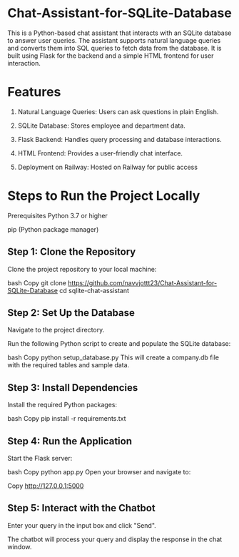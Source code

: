 # Chat-Assistant-for-SQLite-Database
This is a Python-based chat assistant that interacts with an SQLite database to answer user queries. The assistant supports natural language queries and converts them into SQL queries to fetch data from the database. It is built using Flask for the backend and a simple HTML frontend for user interaction.
# Features
1. Natural Language Queries: Users can ask questions in plain English.

2. SQLite Database: Stores employee and department data.

3. Flask Backend: Handles query processing and database interactions.

4. HTML Frontend: Provides a user-friendly chat interface.

5. Deployment on Railway: Hosted on Railway for public access

# Steps to Run the Project Locally
Prerequisites
Python 3.7 or higher

pip (Python package manager)

## Step 1: Clone the Repository
Clone the project repository to your local machine:

bash
Copy
git clone https://github.com/navvjottt23/Chat-Assistant-for-SQLite-Database
cd sqlite-chat-assistant

## Step 2: Set Up the Database
Navigate to the project directory.

Run the following Python script to create and populate the SQLite database:

bash
Copy
python setup_database.py
This will create a company.db file with the required tables and sample data.

## Step 3: Install Dependencies
Install the required Python packages:

bash
Copy
pip install -r requirements.txt

## Step 4: Run the Application
Start the Flask server:

bash
Copy
python app.py
Open your browser and navigate to:

Copy
http://127.0.0.1:5000

## Step 5: Interact with the Chatbot
Enter your query in the input box and click "Send".

The chatbot will process your query and display the response in the chat window.

